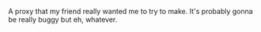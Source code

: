 A proxy that my friend really wanted me to try to make. It's probably gonna be really buggy but eh, whatever.
